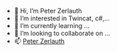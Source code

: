 - 👋 Hi, I’m Peter Zerlauth
- 👀 I’m interested in Twincat, c#,...
- 🌱 I’m currently learning ...
- 💞️ I’m looking to collaborate on ...
- 📫 [Peter Zerlauth](https://at.linkedin.com/in/peter-zerlauth-177115177)

<!---
PeterZerlauth/PeterZerlauth is a ✨ special ✨ repository because its `README.md` (this file) appears on your GitHub profile.
You can click the Preview link to take a look at your changes.
--->

